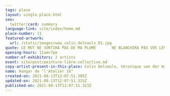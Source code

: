 ```yaml
---
tags: place
layout: single-place.html
seo:
  twitter:card: summary
language-link: site/index/home.md
place-number: 11
featured-artwork:
  url: /static/images/waw_colin_delvaulx_01.jpg
quote: CE MOT NE SORTIRA PAS DE MA PLUME       NE BLANCHIRA PAS VOS LÈVRES
opening-hours: 11am>7pm
number-of-exhibitors: 2 artists
event: site/post/peinture-libre-collective.md
copy-artist-present-in-this-place: Colin Delvaulx, Véronique van der Wielen
name: Hangar de "l'Atelier 16"
created-on: 2021-08-13T12:07:51.305Z
updated-on: 2021-08-13T12:07:51.315Z
published-on: 2021-08-13T12:07:51.323Z
---
```

